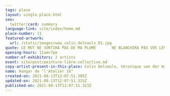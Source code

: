 ```yaml
---
tags: place
layout: single-place.html
seo:
  twitter:card: summary
language-link: site/index/home.md
place-number: 11
featured-artwork:
  url: /static/images/waw_colin_delvaulx_01.jpg
quote: CE MOT NE SORTIRA PAS DE MA PLUME       NE BLANCHIRA PAS VOS LÈVRES
opening-hours: 11am>7pm
number-of-exhibitors: 2 artists
event: site/post/peinture-libre-collective.md
copy-artist-present-in-this-place: Colin Delvaulx, Véronique van der Wielen
name: Hangar de "l'Atelier 16"
created-on: 2021-08-13T12:07:51.305Z
updated-on: 2021-08-13T12:07:51.315Z
published-on: 2021-08-13T12:07:51.323Z
---
```

